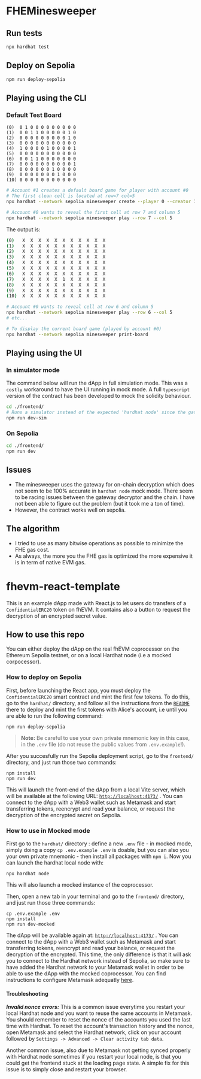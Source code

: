 # FHEMinesweeper

## Run tests

```bash
npx hardhat test
```

## Deploy on Sepolia

```bash
npm run deploy-sepolia
```

## Playing using the CLI

### Default Test Board

```
(0)  0 1 0 0 0 0 0 0 0 0 0
(1)  0 0 1 1 0 0 0 0 0 1 0
(2)  0 0 0 0 0 0 0 0 0 1 0
(3)  0 0 0 0 0 0 0 0 0 0 0
(4)  1 0 0 0 0 1 0 0 0 0 1
(5)  0 0 0 0 0 0 0 0 0 0 0
(6)  0 0 1 1 0 0 0 0 0 0 0
(7)  0 0 0 0 0 0 0 0 0 0 1
(8)  0 0 0 0 0 0 1 0 0 0 0
(9)  0 0 0 0 0 0 0 1 0 0 0
(10) 0 0 0 0 0 0 0 0 0 0 0
```

```bash
# Account #1 creates a default board game for player with account #0
# The first clean cell is located at row=7 col=5
npx hardhat --network sepolia minesweeper create --player 0 --creator 1
```

```bash
# Account #0 wants to reveal the first cell at row 7 and column 5
npx hardhat --network sepolia minesweeper play --row 7 --col 5
```

The output is:

```bash
(0)   X  X  X  X  X  X  X  X  X  X  X
(1)   X  X  X  X  X  X  X  X  X  X  X
(2)   X  X  X  X  X  X  X  X  X  X  X
(3)   X  X  X  X  X  X  X  X  X  X  X
(4)   X  X  X  X  X  X  X  X  X  X  X
(5)   X  X  X  X  X  X  X  X  X  X  X
(6)   X  X  X  X  X  X  X  X  X  X  X
(7)   X  X  X  X  X  1  X  X  X  X  X
(8)   X  X  X  X  X  X  X  X  X  X  X
(9)   X  X  X  X  X  X  X  X  X  X  X
(10)  X  X  X  X  X  X  X  X  X  X  X
```

```bash
# Account #0 wants to reveal cell at row 6 and column 5
npx hardhat --network sepolia minesweeper play --row 6 --col 5
# etc...
```

```bash
# To display the current board game (played by account #0)
npx hardhat --network sepolia minesweeper print-board
```

## Playing using the UI

### In simulator mode

The command below will run the dApp in full simulation mode. This was a `costly` workaround to have the UI running in mock mode. A full `typescript` version of the contract has been developed to mock the solidity behaviour.

```bash
cd ./frontend/
# Runs a simulator instead of the expected 'hardhat node' since the gateway is not working
npm run dev-sim
```

### On Sepolia

```bash
cd ./frontend/
npm run dev
```

## Issues

- The minesweeper uses the gateway for on-chain decryption which does not seem to be 100% accurate in `hardhat node` mock mode.
  There seem to be racing issues between the gateway decryptor and the chain. I have not been able to figure out the problem (but it
  took me a ton of time).
- However, the contract works well on sepolia.

## The algorithm

- I tried to use as many bitwise operations as possible to minimize the FHE gas cost.
- As always, the more you the FHE gas is optimized the more expensive it is in term of native EVM gas.

# fhevm-react-template

This is an example dApp made with React.js to let users do transfers of a `ConfidentialERC20` token on fhEVM. It contains also a button to request the decryption of an encrypted secret value.

## How to use this repo

You can either deploy the dApp on the real fhEVM coprocessor on the Ethereum Sepolia testnet, or on a local Hardhat node (i.e a mocked corpocessor).

### How to deploy on Sepolia

First, before launching the React app, you must deploy the `ConfidentialERC20` smart contract and mint the first few tokens.
To do this, go to the `hardhat/` directory, and follow all the instructions from the [`README`](/hardhat/README.md) there to deploy and mint the first tokens with Alice's account, i.e until you are able to run the following command:

```
npm run deploy-sepolia
```

> **Note:** Be careful to use your own private mnemonic key in this case, in the `.env` file (do not reuse the public values from `.env.example`!).

After you succesfully run the Sepolia deployment script, go to the `frontend/` directory, and just run those two commands:

```
npm install
npm run dev
```

This will launch the front-end of the dApp from a local Vite server, which will be available at the following URL: [`http://localhost:4173/`](http://localhost:4173/) . You can connect to the dApp with a Web3 wallet such as Metamask and start transferring tokens, reencrypt and read your balance, or request the decryption of the encrypted secret on Sepolia.

### How to use in Mocked mode

First go to the `hardhat/` directory : define a new `.env` file - in mocked mode, simply doing a copy `cp .env.example .env` is doable, but you can also you your own private mnemonic - then install all packages with
`npm i`. Now you can launch the hardhat local node with:

```
npx hardhat node
```

This will also launch a mocked instance of the coprocessor.

Then, open a new tab in your terminal and go to the `frontend/` directory, and just run those three commands:

```
cp .env.example .env
npm install
npm run dev-mocked
```

The dApp will be available again at: [`http://localhost:4173/`](http://localhost:4173/) . You can connect to the dApp with a Web3 wallet such as Metamask and start transferring tokens, reencrypt and read your balance, or request the decryption of the encrypted. This time, the only difference is that it will ask you to connect to the Hardhat network instead of Sepolia, so make sure to have added the Hardhat network to your Metamask wallet in order to be able to use the dApp with the mocked coprocessor. You can find instructions to configure Metamask adequatly [here](https://support.chainstack.com/hc/en-us/articles/4408642503449-Using-MetaMask-with-a-Hardhat-node).

#### Troubleshooting

**_Invalid nonce errors:_** This is a common issue everytime you restart your local Hardhat node and you want to reuse the same accounts in Metamask. You should remember to reset the nonce of the accounts you used the last time with Hardhat. To reset the account's transaction history and the nonce, open Metamask and select the Hardhat network, click on your account followed by `Settings -> Advanced -> Clear activity tab data`.

Another common issue, also due to Metamask not getting synced properly with Hardhat node sometimes if you restart your local node, is that you could get the frontend stuck at the loading page state. A simple fix for this issue is to simply close and restart your browser.

